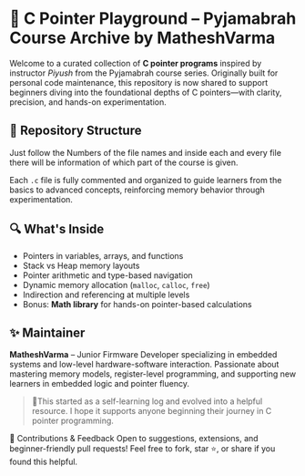 # 🧠 C Pointer Playground – Pyjamabrah Course Archive by MatheshVarma

Welcome to a curated collection of **C pointer programs** inspired by instructor *Piyush* from the Pyjamabrah course series. Originally built for personal code maintenance, this repository is now shared to support beginners diving into the foundational depths of C pointers—with clarity, precision, and hands-on experimentation.

## 📁 Repository Structure
Just follow the Numbers of the file names and inside each and  every file there will be information of which part of the course is given.


Each `.c` file is fully commented and organized to guide learners from the basics to advanced concepts, reinforcing memory behavior through experimentation.

## 🔍 What's Inside

- Pointers in variables, arrays, and functions
- Stack vs Heap memory layouts
- Pointer arithmetic and type-based navigation
- Dynamic memory allocation (`malloc`, `calloc`, `free`)
- Indirection and referencing at multiple levels
- Bonus: **Math library** for hands-on pointer-based calculations

## ✨ Maintainer

**MatheshVarma** – Junior Firmware Developer specializing in embedded systems and low-level hardware-software interaction. Passionate about mastering memory models, register-level programming, and supporting new learners in embedded logic and pointer fluency.

> 💬This started as a self-learning log and evolved into a helpful resource. I hope it supports anyone beginning their journey in C pointer programming.

🌟 Contributions & Feedback
Open to suggestions, extensions, and beginner-friendly pull requests! Feel free to fork, star ⭐, or share if you found this helpful.
